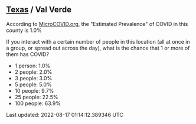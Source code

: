
## [Texas](/united-states/texas) / Val Verde

According to [MicroCOVID.org](http://microcovid.org),
the "Estimated Prevalence" of COVID in this county is 1.0%

If you interact with a certain number of people in this location
(all at once in a group, or spread out across the day), what is the chance that
1 or more of them has COVID?

- 1 person: 1.0%
- 2 people: 2.0%
- 3 people: 3.0%
- 5 people: 5.0%
- 10 people: 9.7%
- 25 people: 22.5%
- 100 people: 63.9%

Last updated: 2022-08-17 01:14:12.389346 UTC
